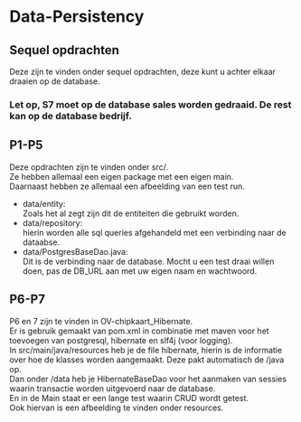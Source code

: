 # Data-Persistency

## Sequel opdrachten
Deze zijn te vinden onder sequel opdrachten, deze kunt u achter elkaar draaien op de database.
### Let op, S7 moet op de database sales worden gedraaid. De rest kan op de database bedrijf.

## P1-P5
Deze opdrachten zijn te vinden onder src/.<br />
Ze hebben allemaal een eigen package met een eigen main.<br />
Daarnaast hebben ze allemaal een afbeelding van een test run.

* data/entity: <br />
Zoals het al zegt zijn dit de entiteiten die gebruikt worden.
* data/repository: <br />
hierin worden alle sql queries afgehandeld met een verbinding naar de dataabse.
* data/PostgresBaseDao.java: <br />
Dit is de verbinding naar de database. Mocht u een test draai willen doen, pas de DB_URL aan met uw eigen naam en wachtwoord.

## P6-P7
P6 en 7 zijn te vinden in OV-chipkaart_Hibernate.<br />
Er is gebruik gemaakt van pom.xml in combinatie met maven voor het toevoegen van postgresql, hibernate en slf4j (voor logging).<br />
In src/main/java/resources heb je de file hibernate, hierin is de informatie over hoe de klasses worden aangemaakt. Deze pakt automatisch de /java op.<br />
Dan onder /data heb je HibernateBaseDao voor het aanmaken van sessies waarin transactie worden uitgevoerd naar de database.<br />
En in de Main staat er een lange test waarin CRUD wordt getest.<br />
Ook hiervan is een afbeelding te vinden onder resources.
